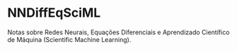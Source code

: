 # NNDiffEqSciML
Notas sobre Redes Neurais, Equações Diferenciais e Aprendizado Científico de Máquina (Scientific Machine Learning).
